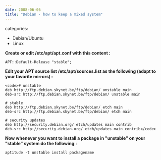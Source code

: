 ```yaml
---
date: 2008-06-05
title: "Debian - how to keep a mixed system"
---
```








categories:
- Debian/Ubuntu
- Linux


**Create or edit /etc/apt/apt.conf with this content :**

`APT::Default-Release "stable";`

**Edit your APT source list /etc/apt/sources.list as the following (adapt to your favorite mirrors) :**


    
    <code># unstable
    deb http://ftp.debian.skynet.be/ftp/debian/ unstable main
    deb-src http://ftp.debian.skynet.be/ftp/debian/ unstable main
    
    # stable
    deb http://ftp.debian.skynet.be/ftp/debian/ etch main
    deb-src http://ftp.debian.skynet.be/ftp/debian/ etch main
    
    # security updates
    deb http://security.debian.org/ etch/updates main contrib
    deb-src http://security.debian.org/ etch/updates main contrib</code>



**Now whenever you want to install a package in "unstable" on your "stable" system do the following :**

`aptitude -t unstable install packagename`
